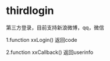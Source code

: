 # thirdlogin
第三方登录，目前支持新浪微博，qq，微信


1.function xxLogin() 返回code

2.function xxCallback() 返回userinfo
